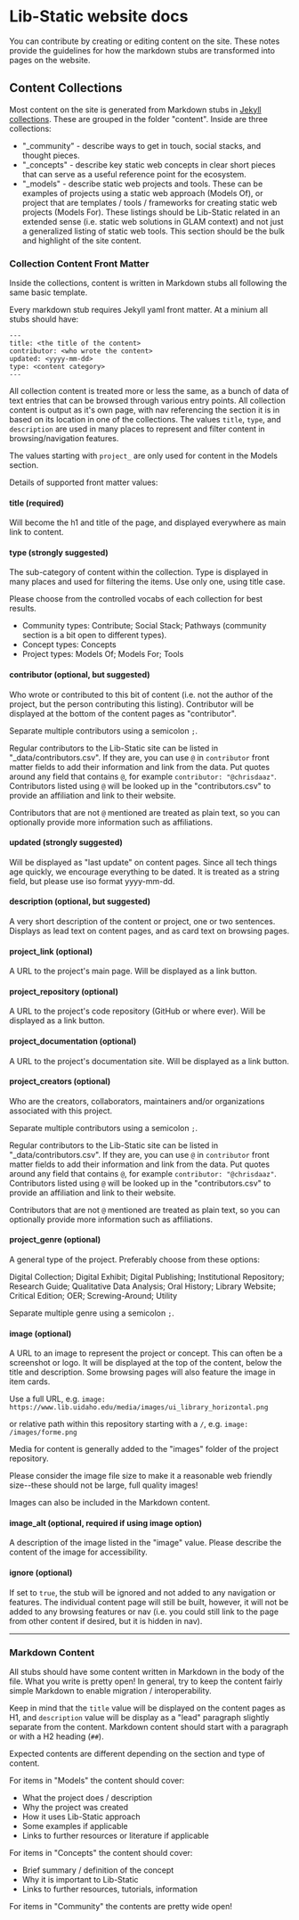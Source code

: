 # Lib-Static website docs

You can contribute by creating or editing content on the site. 
These notes provide the guidelines for how the markdown stubs are transformed into pages on the website.

## Content Collections

Most content on the site is generated from Markdown stubs in [Jekyll collections](https://jekyllrb.com/docs/collections/).
These are grouped in the folder "content".
Inside are three collections:

- "_community" - describe ways to get in touch, social stacks, and thought pieces. 
- "_concepts" - describe key static web concepts in clear short pieces that can serve as a useful reference point for the ecosystem.
- "_models" - describe static web projects and tools. These can be examples of projects using a static web approach (Models Of), or project that are templates / tools / frameworks for creating static web projects (Models For). These listings should be Lib-Static related in an extended sense (i.e. static web solutions in GLAM context) and not just a generalized listing of static web tools. This section should be the bulk and highlight of the site content.

### Collection Content Front Matter 

Inside the collections, content is written in Markdown stubs all following the same basic template.

Every markdown stub requires Jekyll yaml front matter. 
At a minium all stubs should have:

```
---
title: <the title of the content>
contributor: <who wrote the content>
updated: <yyyy-mm-dd>
type: <content category>
---
```

All collection content is treated more or less the same, as a bunch of data of text entries that can be browsed through various entry points.
All collection content is output as it's own page, with nav referencing the section it is in based on its location in one of the collections. 
The values `title`, `type`, and `description` are used in many places to represent and filter content in browsing/navigation features. 

The values starting with `project_` are only used for content in the Models section.

Details of supported front matter values:

#### title (required)

Will become the h1 and title of the page, and displayed everywhere as main link to content.

#### type (strongly suggested)

The sub-category of content within the collection. 
Type is displayed in many places and used for filtering the items.
Use only one, using title case.

Please choose from the controlled vocabs of each collection for best results.

- Community types: Contribute; Social Stack; Pathways (community section is a bit open to different types).
- Concept types: Concepts
- Project types: Models Of; Models For; Tools

#### contributor (optional, but suggested)

Who wrote or contributed to this bit of content (i.e. not the author of the project, but the person contributing this listing). 
Contributor will be displayed at the bottom of the content pages as "contributor".

Separate multiple contributors using a semicolon `;`.

Regular contributors to the Lib-Static site can be listed in "_data/contributors.csv".
If they are, you can use `@` in `contributor` front matter fields to add their information and link from the data.
Put quotes around any field that contains `@`, for example `contributor: "@chrisdaaz"`.
Contributors listed using `@` will be looked up in the "contributors.csv" to provide an affiliation and link to their website. 

Contributors that are not `@` mentioned are treated as plain text, so you can optionally provide more information such as affiliations.

####  updated (strongly suggested)

Will be displayed as "last update" on content pages.
Since all tech things age quickly, we encourage everything to be dated.
It is treated as a string field, but please use iso format yyyy-mm-dd.

#### description (optional, but suggested)

A very short description of the content or project, one or two sentences.
Displays as lead text on content pages, and as card text on browsing pages.

#### project_link (optional)

A URL to the project's main page.
Will be displayed as a link button.

#### project_repository (optional)

A URL to the project's code repository (GitHub or where ever).
Will be displayed as a link button.

#### project_documentation (optional)

A URL to the project's documentation site.
Will be displayed as a link button.

#### project_creators (optional)

Who are the creators, collaborators, maintainers and/or organizations associated with this project.

Separate multiple contributors using a semicolon `;`.

Regular contributors to the Lib-Static site can be listed in "_data/contributors.csv".
If they are, you can use `@` in `contributor` front matter fields to add their information and link from the data.
Put quotes around any field that contains `@`, for example `contributor: "@chrisdaaz"`.
Contributors listed using `@` will be looked up in the "contributors.csv" to provide an affiliation and link to their website. 

Contributors that are not `@` mentioned are treated as plain text, so you can optionally provide more information such as affiliations.

#### project_genre (optional)

A general type of the project.
Preferably choose from these options:

Digital Collection; Digital Exhibit; Digital Publishing; Institutional Repository; Research Guide; Qualitative Data Analysis; Oral History; Library Website; Critical Edition; OER; Screwing-Around; Utility

Separate multiple genre using a semicolon `;`.

#### image (optional)

A URL to an image to represent the project or concept.
This can often be a screenshot or logo.
It will be displayed at the top of the content, below the title and description.
Some browsing pages will also feature the image in item cards.

Use a full URL, e.g. `image: https://www.lib.uidaho.edu/media/images/ui_library_horizontal.png`

or relative path within this repository starting with a `/`, e.g. `image: /images/forme.png`

Media for content is generally added to the "images" folder of the project repository.

Please consider the image file size to make it a reasonable web friendly size--these should not be large, full quality images!

Images can also be included in the Markdown content.

#### image_alt (optional, required if using image option)

A description of the image listed in the "image" value.
Please describe the content of the image for accessibility.

#### ignore (optional)

If set to `true`, the stub will be ignored and not added to any navigation or features.
The individual content page will still be built, however, it will not be added to any browsing features or nav (i.e. you could still link to the page from other content if desired, but it is hidden in nav).

--------

### Markdown Content

All stubs should have some content written in Markdown in the body of the file.
What you write is pretty open! 
In general, try to keep the content fairly simple Markdown to enable migration / interoperability. 

Keep in mind that the `title` value will be displayed on the content pages as H1, and `description` value will be display as a "lead" paragraph slightly separate from the content.
Markdown content should start with a paragraph or with a H2 heading (`##`).

Expected contents are different depending on the section and type of content.

For items in "Models" the content should cover:

- What the project does / description
- Why the project was created
- How it uses Lib-Static approach
- Some examples if applicable
- Links to further resources or literature if applicable

For items in "Concepts" the content should cover:

- Brief summary / definition of the concept
- Why it is important to Lib-Static
- Links to further resources, tutorials, information

For items in "Community" the contents are pretty wide open!
